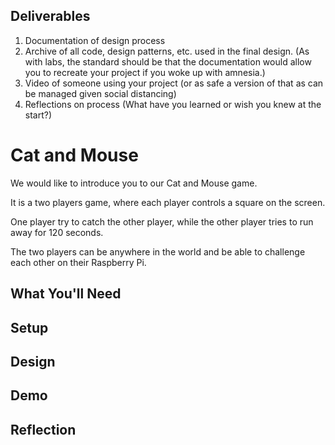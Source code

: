 ## Deliverables

1. Documentation of design process
2. Archive of all code, design patterns, etc. used in the final design. (As with labs, the standard should be that the documentation would allow you to recreate your project if you woke up with amnesia.)
3. Video of someone using your project (or as safe a version of that as can be managed given social distancing)
4. Reflections on process (What have you learned or wish you knew at the start?)

# Cat and Mouse

We would like to introduce you to our Cat and Mouse game.

It is a two players game, where each player controls a square on the screen.

One player try to catch the other player, while the other player tries to run away for 120 seconds.

The two players can be anywhere in the world and be able to challenge each other on their Raspberry Pi.


## What You'll Need



 
## Setup



## Design



## Demo


## Reflection
